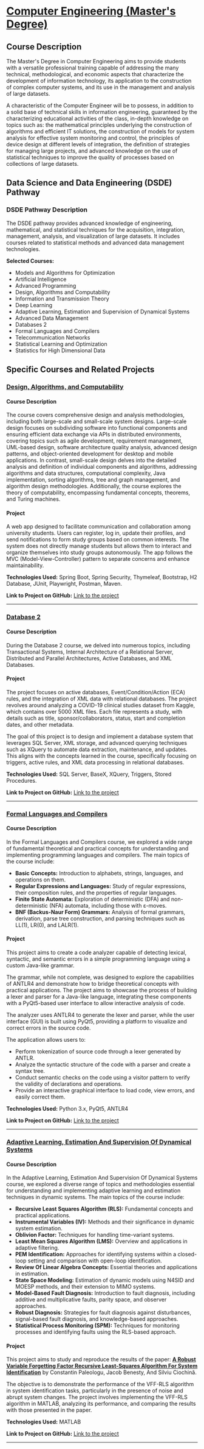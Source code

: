 # [Computer Engineering (Master's Degree)](https://unibg.coursecatalogue.cineca.it/corsi/2024/89/insegnamenti/8865?schemaid=77076)

## Course Description
The Master's Degree in Computer Engineering aims to provide students with a versatile professional training capable of addressing the many technical, methodological, and economic aspects that characterize the development of information technology, its application to the construction of complex computer systems, and its use in the management and analysis of large datasets.

A characteristic of the Computer Engineer will be to possess, in addition to a solid base of technical skills in information engineering, guaranteed by the characterizing educational activities of the class, in-depth knowledge on topics such as: the mathematical principles underlying the construction of algorithms and efficient IT solutions, the construction of models for system analysis for effective system monitoring and control, the principles of device design at different levels of integration, the definition of strategies for managing large projects, and advanced knowledge on the use of statistical techniques to improve the quality of processes based on collections of large datasets.


## Data Science and Data Engineering (DSDE) Pathway

### DSDE Pathway Description
The DSDE pathway provides advanced knowledge of engineering, mathematical, and statistical techniques for the acquisition, integration, management, analysis, and visualization of large datasets. It includes courses related to statistical methods and advanced data management technologies.

**Selected Courses:**

- Models and Algorithms for Optimization
- Artificial Intelligence
- Advanced Programming
- Design, Algorithms and Computability
- Information and Transmission Theory
- Deep Learning
- Adaptive Learning, Estimation and Supervision of Dynamical Systems
- Advanced Data Management
- Databases 2
- Formal Languages and Compilers
- Telecommunication Networks
- Statistical Learning and Optimization
- Statistics for High Dimensional Data




## Specific Courses and Related Projects

### [Design, Algorithms, and Computability](https://unibg.coursecatalogue.cineca.it/insegnamenti/2024/38090-MOD1/2021/8865/89?coorte=2024&schemaid=77076&adCodRadice=38090)


#### Course Description
The course covers comprehensive design and analysis methodologies, including both large-scale and small-scale system designs. Large-scale design focuses on subdividing software into functional components and ensuring efficient data exchange via APIs in distributed environments, covering topics such as agile development, requirement management, UML-based design, software architecture quality analysis, advanced design patterns, and object-oriented development for desktop and mobile applications. In contrast, small-scale design delves into the detailed analysis and definition of individual components and algorithms, addressing algorithms and data structures, computational complexity, Java implementation, sorting algorithms, tree and graph management, and algorithm design methodologies. Additionally, the course explores the theory of computability, encompassing fundamental concepts, theorems, and Turing machines.

#### Project
A web app designed to facilitate communication and collaboration among university students. Users can register, log in, update their profiles, and send notifications to form study groups based on common interests. The system does not directly manage students but allows them to interact and organize themselves into study groups autonomously. The app follows the MVC (Model-View-Controller) pattern to separate concerns and enhance maintainability.

**Technologies Used:** Spring Boot, Spring Security, Thymeleaf, Bootstrap, H2 Database, JUnit, Playwright, Postman, Maven.

**Link to Project on GitHub:** [Link to the project](https://github.com/arashabe/SpringMVCWebApp)

---

### [Database 2](https://unibg.coursecatalogue.cineca.it/insegnamenti/2024/8244_43613_12905/2021/8244/89?coorte=2023&schemaid=77316)

#### Course Description
During the Database 2 course, we delved into numerous topics, including Transactional Systems, Internal Architecture of a Relational Server, Distributed and Parallel Architectures, Active Databases, and XML Databases.

#### Project
The project focuses on active databases, Event/Condition/Action (ECA) rules, and the integration of XML data with relational databases. The project revolves around analyzing a COVID-19 clinical studies dataset from Kaggle, which contains over 5000 XML files. Each file represents a study, with details such as title, sponsor/collaborators, status, start and completion dates, and other metadata.

The goal of this project is to design and implement a database system that leverages SQL Server, XML storage, and advanced querying techniques such as XQuery to automate data extraction, maintenance, and updates. This aligns with the concepts learned in the course, specifically focusing on triggers, active rules, and XML data processing in relational databases.

**Technologies Used:** SQL Server, BaseX, XQuery, Triggers, Stored Procedures.

**Link to Project on GitHub:** [Link to the project](https://github.com/arashabe/covid-clinical-xml-db-xquery)

---

### [Formal Languages and Compilers](https://unibg.coursecatalogue.cineca.it/insegnamenti/2023/3212_35538_10011/2021/3212/89?coorte=2022&schemaid=68842)

#### Course Description
In the Formal Languages and Compilers course, we explored a wide range of fundamental theoretical and practical concepts for understanding and implementing programming languages and compilers. The main topics of the course include:

- **Basic Concepts:** Introduction to alphabets, strings, languages, and operations on them.
- **Regular Expressions and Languages:** Study of regular expressions, their composition rules, and the properties of regular languages.
- **Finite State Automata:** Exploration of deterministic (DFA) and non-deterministic (NFA) automata, including those with ε-moves.
- **BNF (Backus-Naur Form) Grammars:** Analysis of formal grammars, derivation, parse tree construction, and parsing techniques such as LL(1), LR(0), and LALR(1).


#### Project
This project aims to create a code analyzer capable of detecting lexical, syntactic, and semantic errors in a simple programming language using a custom Java-like grammar.

The grammar, while not complete, was designed to explore the capabilities of ANTLR4 and demonstrate how to bridge theoretical concepts with practical applications. The project aims to showcase the process of building a lexer and parser for a Java-like language, integrating these components with a PyQt5-based user interface to allow interactive analysis of code.

The analyzer uses ANTLR4 to generate the lexer and parser, while the user interface (GUI) is built using PyQt5, providing a platform to visualize and correct errors in the source code.

The application allows users to:
- Perform tokenization of source code through a lexer generated by ANTLR.
- Analyze the syntactic structure of the code with a parser and create a syntax tree.
- Conduct semantic checks on the code using a visitor pattern to verify the validity of declarations and operations.
- Provide an interactive graphical interface to load code, view errors, and easily correct them.

**Technologies Used:** Python 3.x, PyQt5, ANTLR4

**Link to Project on GitHub:** [Link to the project](https://github.com/arashabe/ANTLR4-BugBuster)

---

### [Adaptive Learning, Estimation And Supervision Of Dynamical Systems](https://unibg.coursecatalogue.cineca.it/insegnamenti/2024/8244_43621_16329/2021/8244/89?coorte=2023&schemaid=77316)

#### Course Description
In the Adaptive Learning, Estimation And Supervision Of Dynamical Systems course, we explored a diverse range of topics and methodologies essential for understanding and implementing adaptive learning and estimation techniques in dynamic systems. The main topics of the course include:

- **Recursive Least Squares Algorithm (RLS):** Fundamental concepts and practical applications.
- **Instrumental Variables (IV):** Methods and their significance in dynamic system estimation.
- **Oblivion Factor:** Techniques for handling time-variant systems.
- **Least Mean Squares Algorithm (LMS):** Overview and applications in adaptive filtering.
- **PEM Identification:** Approaches for identifying systems within a closed-loop setting and comparison with open-loop identification.
- **Review Of Linear Algebra Concepts:** Essential theories and applications in estimation.
- **State Space Modeling:** Estimation of dynamic models using N4SID and MOESP methods, and their extension to MIMO systems.
- **Model-Based Fault Diagnosis:** Introduction to fault diagnosis, including additive and multiplicative faults, parity space, and observer approaches.
- **Robust Diagnosis:** Strategies for fault diagnosis against disturbances, signal-based fault diagnosis, and knowledge-based approaches.
- **Statistical Process Monitoring (SPM):** Techniques for monitoring processes and identifying faults using the RLS-based approach.

#### Project
This project aims to study and reproduce the results of the paper: **[A Robust Variable Forgetting Factor Recursive Least-Squares Algorithm For System Identification](https://ieeexplore.ieee.org/document/4639569)** by Constantin Paleologu, Jacob Benesty, And Silviu Ciochină.

The objective is to demonstrate the performance of the VFF-RLS algorithm in system identification tasks, particularly in the presence of noise and abrupt system changes. The project involves implementing the VFF-RLS algorithm in MATLAB, analyzing its performance, and comparing the results with those presented in the paper.

**Technologies Used:** MATLAB

**Link to Project on GitHub:** [Link to the project](https://github.com/arashabe/Variable-Forgetting-Factor-Recursive-Least-Squares)

---
